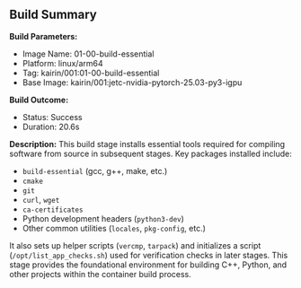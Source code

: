 ## Build Summary

**Build Parameters:**
*   Image Name: 01-00-build-essential
*   Platform: linux/arm64
*   Tag: kairin/001:01-00-build-essential
*   Base Image: kairin/001:jetc-nvidia-pytorch-25.03-py3-igpu

**Build Outcome:**
*   Status: Success
*   Duration: 20.6s

**Description:**
This build stage installs essential tools required for compiling software from source in subsequent stages. Key packages installed include:
*   `build-essential` (gcc, g++, make, etc.)
*   `cmake`
*   `git`
*   `curl`, `wget`
*   `ca-certificates`
*   Python development headers (`python3-dev`)
*   Other common utilities (`locales`, `pkg-config`, etc.)

It also sets up helper scripts (`vercmp`, `tarpack`) and initializes a script (`/opt/list_app_checks.sh`) used for verification checks in later stages. This stage provides the foundational environment for building C++, Python, and other projects within the container build process.
